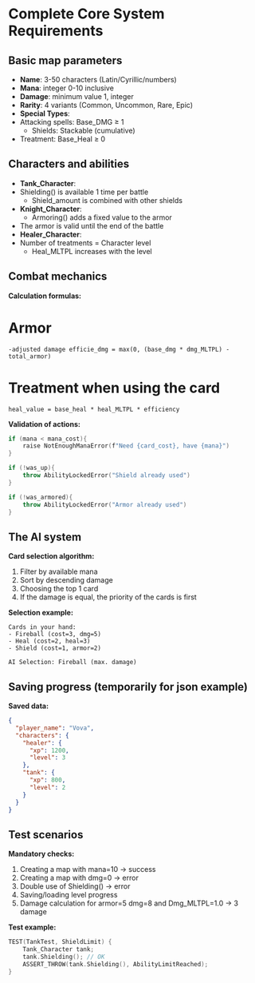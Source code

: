 # Complete Core System Requirements

## Basic map parameters
- **Name**: 3-50 characters (Latin/Cyrillic/numbers)
- **Mana**: integer 0-10 inclusive
- **Damage**: minimum value 1, integer
- **Rarity**: 4 variants (Common, Uncommon, Rare, Epic)
- **Special Types**:
- Attacking spells: Base_DMG ≥ 1
  - Shields: Stackable (cumulative)
- Treatment: Base_Heal ≥ 0

## Characters and abilities
- **Tank_Character**:
- Shielding() is available 1 time per battle
  - Shield_amount is combined with other shields
- **Knight_Character**:
  - Armoring() adds a fixed value to the armor
- The armor is valid until the end of the battle
- **Healer_Character**:
- Number of treatments = Character level
  - Heal_MLTPL increases with the level

## Combat mechanics
**Calculation formulas:**


# Armor
```
-adjusted damage efficie_dmg = max(0, (base_dmg * dmg_MLTPL) - total_armor)
```

# Treatment when using the card
```
heal_value = base_heal * heal_MLTPL * efficiency
```

**Validation of actions:**
```cpp
if (mana < mana_cost){
    raise NotEnoughManaError(f"Need {card_cost}, have {mana}")
}

if (!was_up){
    throw AbilityLockedError("Shield already used")
}

if (!was_armored){
    throw AbilityLockedError("Armor already used")
}
```

## The AI system
**Card selection algorithm:**
1. Filter by available mana
2. Sort by descending damage
3. Choosing the top 1 card
4. If the damage is equal, the priority of the cards is first

**Selection example:**
```
Cards in your hand: 
- Fireball (cost=3, dmg=5)
- Heal (cost=2, heal=3)
- Shield (cost=1, armor=2)

AI Selection: Fireball (max. damage)
```

## Saving progress (temporarily for json example)
**Saved data:**

```json
{
  "player_name": "Vova",
  "characters": {
    "healer": {
      "xp": 1200,
      "level": 3
    },
    "tank": {
      "xp": 800,
      "level": 2
    }
  }
}
```

## Test scenarios
**Mandatory checks:**
1. Creating a map with mana=10 → success
2. Creating a map with dmg=0 → error
3. Double use of Shielding() → error
4. Saving/loading level progress
5. Damage calculation for armor=5 dmg=8 and Dmg_MLTPL=1.0 → 3 damage

**Test example:**
```cpp
TEST(TankTest, ShieldLimit) {
    Tank_Character tank;
    tank.Shielding(); // OK
    ASSERT_THROW(tank.Shielding(), AbilityLimitReached);
}
```
